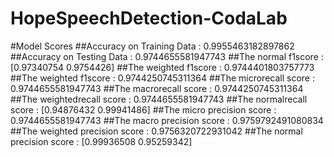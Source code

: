 # HopeSpeechDetection-CodaLab

#Model Scores
##Accuracy on Training Data : 0.9955463182897862
##Accuracy on Testing Data : 0.9744655581947743
##The normal f1score : [0.97340754 0.9754426] 
##The weighted f1score : 0.9744401803757773 
##The weighted f1score : 0.9744250745311364
##The microrecall score : 0.9744655581947743 
##The macrorecall score : 0.9744250745311364 
##The weightedrecall score : 0.9744655581947743 
##The normalrecall score : [0.94876432 0.99941486]
##The micro precision score : 0.9744655581947743 
##The macro precision score : 0.9759792491080834 
##The weighted precision score : 0.9756320722931042 
##The normal precision score : [0.99936508 0.95259342]
